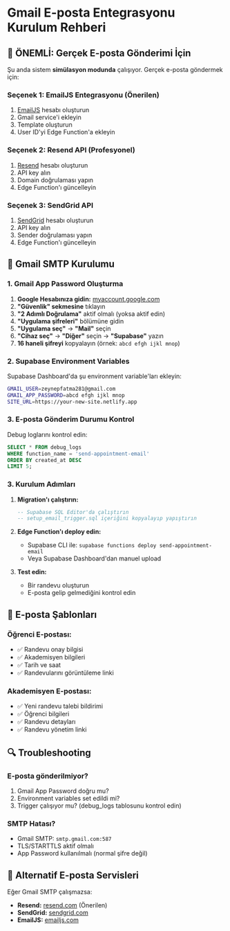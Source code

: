 # Gmail E-posta Entegrasyonu Kurulum Rehberi

## 🚨 ÖNEMLİ: Gerçek E-posta Gönderimi İçin

Şu anda sistem **simülasyon modunda** çalışıyor. Gerçek e-posta göndermek için:

### Seçenek 1: EmailJS Entegrasyonu (Önerilen)
1. [EmailJS](https://emailjs.com) hesabı oluşturun
2. Gmail service'i ekleyin
3. Template oluşturun
4. User ID'yi Edge Function'a ekleyin

### Seçenek 2: Resend API (Profesyonel)
1. [Resend](https://resend.com) hesabı oluşturun
2. API key alın
3. Domain doğrulaması yapın
4. Edge Function'ı güncelleyin

### Seçenek 3: SendGrid API
1. [SendGrid](https://sendgrid.com) hesabı oluşturun
2. API key alın
3. Sender doğrulaması yapın
4. Edge Function'ı güncelleyin

## 🔧 Gmail SMTP Kurulumu

### 1. Gmail App Password Oluşturma

1. **Google Hesabınıza gidin:** [myaccount.google.com](https://myaccount.google.com)
2. **"Güvenlik" sekmesine** tıklayın
3. **"2 Adımlı Doğrulama"** aktif olmalı (yoksa aktif edin)
4. **"Uygulama şifreleri"** bölümüne gidin
5. **"Uygulama seç"** → **"Mail"** seçin
6. **"Cihaz seç"** → **"Diğer"** seçin → **"Supabase"** yazın
7. **16 haneli şifreyi** kopyalayın (örnek: `abcd efgh ijkl mnop`)

### 2. Supabase Environment Variables

Supabase Dashboard'da şu environment variable'ları ekleyin:

```bash
GMAIL_USER=zeynepfatma281@gmail.com
GMAIL_APP_PASSWORD=abcd efgh ijkl mnop
SITE_URL=https://your-new-site.netlify.app
```

### 3. E-posta Gönderim Durumu Kontrol

Debug loglarını kontrol edin:
```sql
SELECT * FROM debug_logs 
WHERE function_name = 'send-appointment-email'
ORDER BY created_at DESC 
LIMIT 5;
```

### 3. Kurulum Adımları

1. **Migration'ı çalıştırın:**
   ```sql
   -- Supabase SQL Editor'da çalıştırın
   -- setup_email_trigger.sql içeriğini kopyalayıp yapıştırın
   ```

2. **Edge Function'ı deploy edin:**
   - Supabase CLI ile: `supabase functions deploy send-appointment-email`
   - Veya Supabase Dashboard'dan manuel upload

3. **Test edin:**
   - Bir randevu oluşturun
   - E-posta gelip gelmediğini kontrol edin

## 📧 E-posta Şablonları

### Öğrenci E-postası:
- ✅ Randevu onay bilgisi
- ✅ Akademisyen bilgileri
- ✅ Tarih ve saat
- ✅ Randevularını görüntüleme linki

### Akademisyen E-postası:
- ✅ Yeni randevu talebi bildirimi
- ✅ Öğrenci bilgileri
- ✅ Randevu detayları
- ✅ Randevu yönetim linki

## 🔍 Troubleshooting

### E-posta gönderilmiyor?
1. Gmail App Password doğru mu?
2. Environment variables set edildi mi?
3. Trigger çalışıyor mu? (debug_logs tablosunu kontrol edin)

### SMTP Hatası?
- Gmail SMTP: `smtp.gmail.com:587`
- TLS/STARTTLS aktif olmalı
- App Password kullanılmalı (normal şifre değil)

## 🚀 Alternatif E-posta Servisleri

Eğer Gmail SMTP çalışmazsa:
- **Resend:** [resend.com](https://resend.com) (Önerilen)
- **SendGrid:** [sendgrid.com](https://sendgrid.com)
- **EmailJS:** [emailjs.com](https://emailjs.com)
